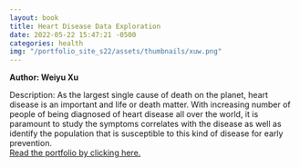 ```yaml
---
layout: book
title: Heart Disease Data Exploration
date: 2022-05-22 15:47:21 -0500
categories: health
img: "/portfolio_site_s22/assets/thumbnails/xuw.png"
---
```


<b>Author: Weiyu Xu</b>

Description: As the largest single cause of death on the planet, heart disease
is an important and life or death  matter. With increasing number of people of
being diagnosed of heart disease all over the world,  it is paramount to study
the symptoms correlates with the disease as well as identify the  population
that is susceptible to this kind of disease for early prevention.  
<a href="https://data-viz.it.wisc.edu/content/1ee7f02b-1c91-4110-8f7c-aa93137bd168">Read the portfolio by clicking here.</a>

[jekyll-docs]: https://jekyllrb.com/docs/home
[jekyll-gh]:   https://github.com/jekyll/jekyll
[jekyll-talk]: https://talk.jekyllrb.com/
